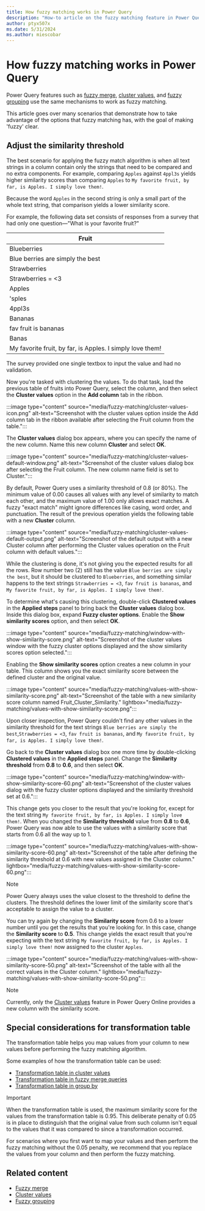 ```yaml
---
title: How fuzzy matching works in Power Query
description: "How-to article on the fuzzy matching feature in Power Query and how to better take advantage of it."
author: ptyx507x
ms.date: 5/31/2024
ms.author: miescobar
---
```


# How fuzzy matching works in Power Query

Power Query features such as [fuzzy merge](merge-queries-fuzzy-match.md), [cluster values](cluster-values.md), and [fuzzy grouping](group-by.md#fuzzy-grouping) use the same mechanisms to work as fuzzy matching.

This article goes over many scenarios that demonstrate how to take advantage of the options that fuzzy matching has, with the goal of making 'fuzzy' clear.

## Adjust the similarity threshold

The best scenario for applying the fuzzy match algorithm is when all text strings in a column contain only the strings that need to be compared and no extra components. For example, comparing `Apples` against `4ppl3s` yields higher similarity scores than comparing `Apples` to `My favorite fruit, by far, is Apples. I simply love them!`.

Because the word `Apples` in the second string is only a small part of the whole text string, that comparison yields a lower similarity score.

For example, the following data set consists of responses from a survey that had only one question&mdash;"What is your favorite fruit?"

|Fruit|
|-----|
|Blueberries|
|Blue berries are simply the best|
|Strawberries|
|Strawberries = <3|
|Apples|
|'sples|
|4ppl3s|
|Bananas|
|fav fruit is bananas|
|Banas|
|My favorite fruit, by far, is Apples. I simply love them!|

The survey provided one single textbox to input the value and had no validation.

Now you're tasked with clustering the values. To do that task, load the previous table of fruits into Power Query, select the column, and then select the **Cluster values** option in the **Add column** tab in the ribbon.

:::image type="content" source="media/fuzzy-matching/cluster-values-icon.png" alt-text="Screenshot with the cluster values option inside the Add column tab in the ribbon available after selecting the Fruit column from the table.":::

The **Cluster values** dialog box appears, where you can specify the name of the new column. Name this new column **Cluster** and select **OK**.

:::image type="content" source="media/fuzzy-matching/cluster-values-default-window.png" alt-text="Screenshot of the cluster values dialog box after selecting the Fruit column. The new column name field is set to Cluster.":::

By default, Power Query uses a similarity threshold of 0.8 (or 80%). The minimum value of 0.00 causes all values with any level of similarity to match each other, and the maximum value of 1.00 only allows exact matches. A fuzzy "exact match" might ignore differences like casing, word order, and punctuation. The result of the previous operation yields the following table with a new **Cluster** column.

:::image type="content" source="media/fuzzy-matching/cluster-values-default-output.png" alt-text="Screenshot of the default output with a new Cluster column after performing the Cluster values operation on the Fruit column with default values.":::

While the clustering is done, it's not giving you the expected results for all the rows. Row number two (2) still has the value `Blue berries are simply the best`, but it should be clustered to `Blueberries`, and something similar happens to the text strings `Strawberries = <3`, `fav fruit is bananas`, and `My favorite fruit, by far, is Apples. I simply love them!`.

To determine what's causing this clustering, double-click **Clustered values** in the **Applied steps** panel to bring back the **Cluster values** dialog box. Inside this dialog box, expand **Fuzzy cluster options**. Enable the **Show similarity scores** option, and then select **OK**.

:::image type="content" source="media/fuzzy-matching/window-with-show-similarity-score.png" alt-text="Screenshot of the cluster values window with the fuzzy cluster options displayed and the show similarity scores option selected.":::

Enabling the **Show similarity scores** option creates a new column in your table. This column shows you the exact similarity score between the defined cluster and the original value.

:::image type="content" source="media/fuzzy-matching/values-with-show-similarity-score.png" alt-text="Screenshot of the table with a new similarity score column named Fruit_Cluster_Similarity." lightbox="media/fuzzy-matching/values-with-show-similarity-score.png":::

Upon closer inspection, Power Query couldn't find any other values in the similarity threshold for the text strings `Blue berries are simply the best`,`Strawberries = <3`, `fav fruit is bananas`, and `My favorite fruit, by far, is Apples. I simply love them!`.

Go back to the **Cluster values** dialog box one more time by double-clicking **Clustered values** in the **Applied steps** panel. Change the **Similarity threshold** from **0.8** to **0.6**, and then select **OK**.

:::image type="content" source="media/fuzzy-matching/window-with-show-similarity-score-60.png" alt-text="Screenshot of the cluster values dialog with the fuzzy cluster options displayed and the similarity threshold set at 0.6.":::

This change gets you closer to the result that you're looking for, except for the text string `My favorite fruit, by far, is Apples. I simply love them!`. When you changed the **Similarity threshold** value from **0.8** to **0.6**, Power Query was now able to use the values with a similarity score that starts from 0.6 all the way up to 1.

:::image type="content" source="media/fuzzy-matching/values-with-show-similarity-score-60.png" alt-text="Screenshot of the table after defining the similarity threshold at 0.6 with new values assigned in the Cluster column." lightbox="media/fuzzy-matching/values-with-show-similarity-score-60.png":::

> [!NOTE]
>Power Query always uses the value closest to the threshold to define the clusters. The threshold defines the lower limit of the similarity score that's acceptable to assign the value to a cluster.

You can try again by changing the **Similarity score** from 0.6 to a lower number until you get the results that you're looking for. In this case, change the **Similarity score** to **0.5**. This change yields the exact result that you're expecting with the text string `My favorite fruit, by far, is Apples. I simply love them!` now assigned to the cluster `Apples`.

:::image type="content" source="media/fuzzy-matching/values-with-show-similarity-score-50.png" alt-text="Screenshot of the table with all the correct values in the Cluster column." lightbox="media/fuzzy-matching/values-with-show-similarity-score-50.png":::

> [!NOTE]
> Currently, only the [Cluster values](cluster-values.md) feature in Power Query Online provides a new column with the similarity score.

## Special considerations for transformation table

The transformation table helps you map values from your column to new values before performing the fuzzy matching algorithm.

Some examples of how the transformation table can be used:

* [Transformation table in cluster values](cluster-values.md#using-the-fuzzy-cluster-options)
* [Transformation table in fuzzy merge queries](merge-queries-fuzzy-match.md#transformation-table)
* [Transformation table in group by](group-by.md#fuzzy-grouping)

> [!IMPORTANT]
>When the transformation table is used, the maximum similarity score for the values from the transformation table is 0.95. This deliberate penalty of 0.05 is in place to distinguish that the original value from such column isn't equal to the values that it was compared to since a transformation occurred.
>
>For scenarios where you first want to map your values and then perform the fuzzy matching without the 0.05 penalty, we recommend that you replace the values from your column and then perform the fuzzy matching.

## Related content

* [Fuzzy merge](merge-queries-fuzzy-match.md)
* [Cluster values](cluster-values.md)
* [Fuzzy grouping](group-by.md#fuzzy-grouping)
